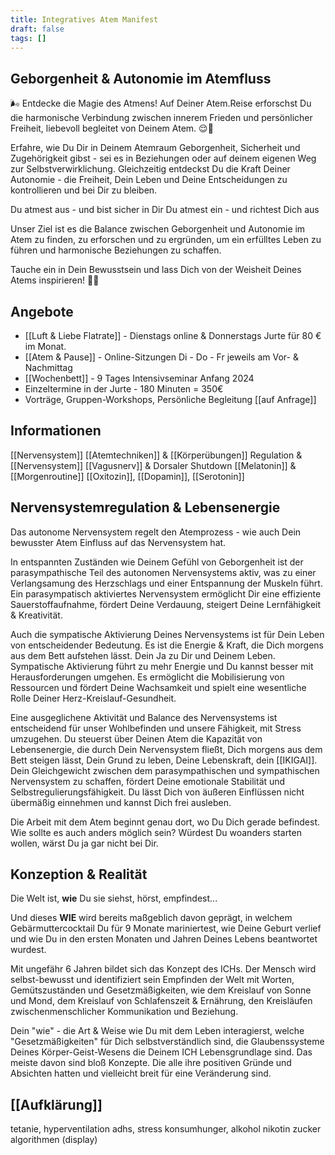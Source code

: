 ```yaml
---
title: Integratives Atem Manifest
draft: false
tags: []
---
```

## Geborgenheit & Autonomie im Atemfluss
🌬️ Entdecke die Magie des Atmens! Auf Deiner Atem.Reise erforschst Du die harmonische Verbindung zwischen innerem Frieden und persönlicher Freiheit, liebevoll begleitet von Deinem Atem. 😌💪

Erfahre, wie Du Dir in Deinem Atemraum Geborgenheit, Sicherheit und Zugehörigkeit gibst - sei es in Beziehungen oder auf deinem eigenen Weg zur Selbstverwirklichung. Gleichzeitig entdeckst Du die Kraft Deiner Autonomie - die Freiheit, Dein Leben und Deine Entscheidungen zu kontrollieren und bei Dir zu bleiben.

Du atmest aus - und bist sicher in Dir
Du atmest ein - und richtest Dich aus

Unser Ziel ist es die Balance zwischen Geborgenheit und Autonomie im Atem zu finden, zu erforschen und zu ergründen, um ein erfülltes Leben zu führen und harmonische Beziehungen zu schaffen. 

Tauche ein in Dein Bewusstsein und lass Dich von der Weisheit Deines Atems inspirieren! 💨✨
## Angebote
* [[Luft & Liebe Flatrate]] - Dienstags online & Donnerstags Jurte für 80 € im Monat.
* [[Atem & Pause]] - Online-Sitzungen Di - Do - Fr jeweils am Vor- & Nachmittag
* [[Wochenbett]] - 9 Tages Intensivseminar Anfang 2024
* Einzeltermine in der Jurte - 180 Minuten = 350€
* Vorträge, Gruppen-Workshops, Persönliche Begleitung [[auf Anfrage]]
## Informationen

[[Nervensystem]] [[Atemtechniken]] & [[Körperübungen]]
Regulation & [[Nervensystem]]
[[Vagusnerv]] & Dorsaler Shutdown
[[Melatonin]] & [[Morgenroutine]]
[[Oxitozin]], [[Dopamin]], [[Serotonin]]
## Nervensystemregulation & Lebensenergie
Das autonome Nervensystem regelt den Atemprozess - wie auch Dein bewusster Atem Einfluss auf das Nervensystem hat. 

In entspannten Zuständen wie Deinem Gefühl von Geborgenheit ist der parasympathische Teil des autonomen Nervensystems aktiv, was zu einer Verlangsamung des Herzschlags und einer Entspannung der Muskeln führt. Ein parasympatisch aktiviertes Nervensystem ermöglicht Dir eine effiziente Sauerstoffaufnahme, fördert Deine Verdauung, steigert Deine Lernfähigkeit & Kreativität.

Auch die sympatische Aktivierung Deines Nervensystems ist für Dein Leben von entscheidender Bedeutung. Es ist die Energie & Kraft, die Dich morgens aus dem Bett aufstehen lässt. Dein Ja zu Dir und Deinem Leben. Sympatische Aktivierung führt zu mehr Energie und Du kannst besser mit Herausforderungen umgehen. Es ermöglicht die Mobilisierung von Ressourcen und fördert Deine Wachsamkeit und spielt eine wesentliche Rolle Deiner Herz-Kreislauf-Gesundheit. 

Eine ausgeglichene Aktivität und Balance des Nervensystems ist entscheidend für unser Wohlbefinden und unsere Fähigkeit, mit Stress umzugehen. Du steuerst über Deinen Atem die Kapazität von Lebensenergie, die durch Dein Nervensystem fließt, Dich morgens aus dem Bett steigen lässt, Dein Grund zu leben, Deine Lebenskraft, dein [[IKIGAI]].  Dein Gleichgewicht zwischen dem parasympathischen und sympathischen Nervensystem zu schaffen, fördert Deine emotionale Stabilität und Selbstregulierungsfähigkeit. Du lässt Dich von äußeren Einflüssen nicht übermäßig einnehmen und kannst Dich frei ausleben.

Die Arbeit mit dem Atem beginnt genau dort, wo Du Dich gerade befindest. Wie sollte es auch anders möglich sein? Würdest Du woanders starten wollen, wärst Du ja gar nicht bei Dir.

## Konzeption & Realität
Die Welt ist, **wie** Du sie siehst, hörst, empfindest... 

Und dieses **WIE** wird bereits maßgeblich davon geprägt, in welchem Gebärmuttercocktail Du für 9 Monate mariniertest, wie Deine Geburt verlief und wie Du in den ersten Monaten und Jahren Deines Lebens beantwortet wurdest.

Mit ungefähr 6 Jahren bildet sich das Konzept des ICHs. Der Mensch wird selbst-bewusst und identifiziert sein Empfinden der Welt mit Worten, Gemütszuständen und Gesetzmäßigkeiten, wie dem Kreislauf von Sonne und Mond, dem Kreislauf von Schlafenszeit & Ernährung, den Kreisläufen zwischenmenschlicher Kommunikation und Beziehung.

Dein "wie" - die Art & Weise wie Du mit dem Leben interagierst, welche "Gesetzmäßigkeiten" für Dich selbstverständlich sind, die Glaubenssysteme Deines Körper-Geist-Wesens die Deinem ICH Lebensgrundlage sind. Das meiste davon sind bloß Konzepte. Die alle ihre positiven Gründe und Absichten hatten und vielleicht breit für eine Veränderung sind.
## [[Aufklärung]]
tetanie, hyperventilation
adhs, stress
konsumhunger, alkohol nikotin zucker algorithmen (display)
